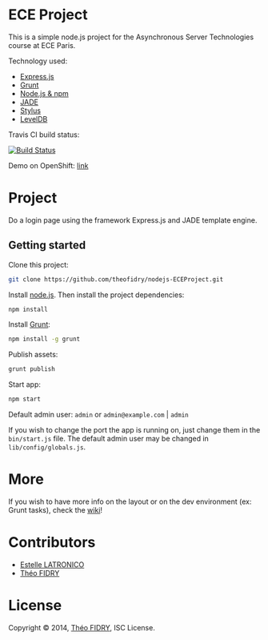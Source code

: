 # ECE Project

This is a simple node.js project for the Asynchronous Server Technologies course at ECE Paris.

Technology used:

* [Express.js](http://expressjs.com/)
* [Grunt](http://gruntjs.com/)
* [Node.js & npm](http://nodejs.org/)
* [JADE](http://jade-lang.com/)
* [Stylus](http://learnboost.github.io/stylus/)
* [LevelDB](https://github.com/google/leveldb)

Travis CI build status:

[![Build Status](https://travis-ci.org/theofidry/nodejs-ECEProject.svg?branch=master)](https://travis-ci.org/theofidry/nodejs-ECEProject)

Demo on OpenShift: [link](http://nodejs-eceproject.rhcloud.com/)

# Project

Do a login page using the framework Express.js and JADE template engine.


## Getting started

Clone this project:
```bash
git clone https://github.com/theofidry/nodejs-ECEProject.git
```

Install [node.js](http://nodejs.org/). Then install the project dependencies:
```bash
npm install
```

Install [Grunt](http://gruntjs.com/):
```bash
npm install -g grunt
```

Publish assets:
```bash
grunt publish
```

Start app:
```bash
npm start
```

Default admin user: `admin` or `admin@example.com` | `admin`

If you wish to change the port the app is running on, just change them in the `bin/start.js` file. The default admin
user may be changed in `lib/config/globals.js`.


# More

If you wish to have more info on the layout or on the dev environment (ex: Grunt tasks), check the [wiki](https://github.com/theofidry/nodejs-ECEProject/wiki)!

# Contributors

* [Estelle LATRONICO](https://github/Estellou)
* [Théo FIDRY](https://github.com/theofidry)

# License
 
Copyright © 2014, [Théo FIDRY](https://github.com/theofidry), ISC License.
